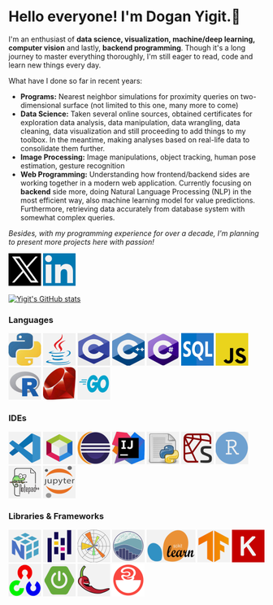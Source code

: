 # Hello everyone! I'm Dogan Yigit.👋

I'm an enthusiast of **data science, visualization, machine/deep learning, computer vision** and lastly, **backend programming**. Though it's a long journey to master everything thoroughly, I'm still eager to read, code and learn new things every day.

What have I done so far in recent years:
* **Programs:** Nearest neighbor simulations for proximity queries on two-dimensional surface (not limited to this one, many more to come)
* **Data Science:** Taken several online sources, obtained certificates for exploration data analysis, data manipulation, data wrangling, data cleaning, data visualization and still proceeding to add things to my toolbox. In the meantime, making analyses based on real-life data to consolidate them further.
* **Image Processing:** Image manipulations, object tracking, human pose estimation, gesture recognition
* **Web Programming:** Understanding how frontend/backend sides are working together in a modern web application. Currently focusing on **backend** side more, doing Natural Language Processing (NLP) in the most efficient way, also machine learning model for value predictions. Furthermore, retrieving data accurately from database system with somewhat complex queries.

_Besides, with my programming experience for over a decade, I'm planning to present more projects here with passion!_

<!--
In the branch of Computer Science, I'm heavily interested in **Data Science**. In today's world, vast amount of data is being produced every day in digital environment and in the meantime, analyses should be performed in order to reveal valuable knowledge. Furthermore, the most optimal time and space complexities for the methods are necessary for fulfilling the needs efficiently; that's why, it is vital to get the hang of the state-of-the-art techniques, especially to conquer **Big Data**.

With this motivation, I aimed for becoming a veteran _Data Scientist_ in a long period. For this purpose, I've taken several online courses, obtained certificates and still proceeding to add things to my toolbox. To consolidate them further, I've been making analyses based on real-life data from time to time. Thankfully, GitHub has enabled me to present my works all around the world. Of course, I'd like to push forward and get even better in the future!

Besides, **Image Processing** is another branch I've worked on since 2021. Thus, I'm getting my hands on these methods for some fascinating topics, such as image manipulations, object tracking, human pose estimation and gesture recognition.

For nearly 1 year, I'm headed for **web programming** to understand how the frontend/backend sides are working together in a modern web application. Nonetheless, my focus point is on **the backend side** to run methods related to **Natural Language Processing (NLP)** efficiently and optimally when requests are received.

_Of course, this will not be limited to just aforementioned topics above! Besides, with my programming experience for over a decade, I'm planning to present other projects I carried out with passion as individual repos..._
-->

[![Twitter Logo](twitter_X_logo_small.png)](https://twitter.com/NewdayYigit)
[![LinkedIn Logo](linkedin_logo_small.png)](https://www.linkedin.com/in/do%C4%9Fan-yi%C4%9Fit-yenig%C3%BCn-4b437467/)

[![Yigit's GitHub stats](https://github-readme-stats.vercel.app/api?username=toUpperCase78&theme=dark&show_icons=true)](https://github.com/anuraghazra/github-readme-stats)

### Languages

![Python](python_logo_small.png) ![Java](java_logo_small.png) ![C](c_language_logo_small.png) ![C++](cplusplus_logo_small.png)
![C#](csharp_logo_small.png) ![SQL](sql_logo_small.png) ![JavaScript](javascript_logo_small.png) ![R](r_language_logo_small.png)
![Ruby](ruby_logo_small.png) ![Golang](go_language_logo_small.png)

### IDEs

![Visual Studio Code](visual_studio_code_logo_small.png) ![Netbeans](netbeans_logo_small.png) ![Eclipse](eclipse_logo_small.png)
![Intellij Idea](intellij_idea_logo_small.png) ![Python Idle](python_idle_logo_small.png) ![Spyder](spyder_logo_small.png)
![RStudio](rstudio_logo_small.png) ![Notepad++](notepadplusplus_logo_small.png) ![Jupyter Notebook](jupyter_notebook_logo_small.png)

### Libraries & Frameworks

![Numpy](numpy_logo_small.png) ![Pandas](pandas_logo_small.png) ![Matplotlib](matplotlib_logo_small.png) ![Seaborn](seaborn_logo_small.png)
![Scikit Learn](scikit_learn_logo_small.png) ![Tensorflow](tensorflow_logo_small.png) ![Keras](keras_logo_small.png)
![OpenCV](opencv_logo_small.png) ![Spring Boot](spring_boot_logo_small.png) ![Lombok](lombok_logo_small.png)
![Log4j](log4j_logo_small.png)

<!--
**toUpperCase78/toUpperCase78** is a ✨ _special_ ✨ repository because its `README.md` (this file) appears on your GitHub profile.

Here are some ideas to get you started:

- 🔭 I’m currently working on ...
- 🌱 I’m currently learning ...
- 👯 I’m looking to collaborate on ...
- 🤔 I’m looking for help with ...
- 💬 Ask me about ...
- 📫 How to reach me: ...
- 😄 Pronouns: ...
- ⚡ Fun fact: ...
-->
